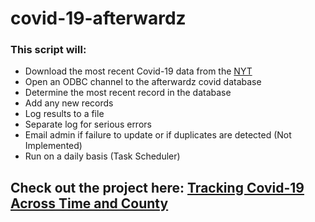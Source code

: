 # covid-19-afterwardz

### This script will: 

 * Download the most recent Covid-19 data from the [NYT](https://github.com/nytimes/covid-19-data) 
 * Open an ODBC channel to the afterwardz covid database 
 * Determine the most recent record in the database 
 * Add any new records 
 * Log results to a file 
 * Separate log for serious errors 
 * Email admin if failure to update or if duplicates are detected (Not Implemented) 
 * Run on a daily basis (Task Scheduler)



## Check out the project here: [Tracking Covid-19 Across Time and County](https://public.tableau.com/app/profile/willowfinch/viz/COVID_15856941695900/About)
